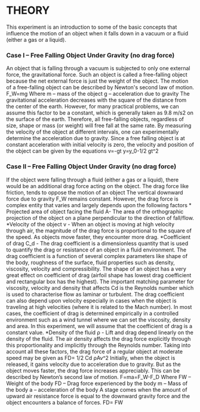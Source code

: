 # THEORY
This experiment is an introduction to some of the basic concepts that influence the motion of an object when it falls down in a vacuum or a fluid (either a gas or a liquid).    

### Case I – Free Falling Object Under Gravity (no drag force)
An object that is falling through a vacuum is subjected to only one external force, the gravitational force. Such an object is called a free-falling object because the net external force is just the weight of the object. The motion of a free-falling object can be described by Newton's second law of motion.
                               F_W=mg
Where m – mass of the object
	g – acceleration due to gravity
The gravitational acceleration decreases with the square of the distance from the center of the earth. However, for many practical problems, we can assume this factor to be a constant, which is generally taken as 9.8 m/s2 on the surface of the earth. Therefore, all free-falling objects, regardless of size, shape or mass (or weight) will free fall at the same rate. By measuring the velocity of the object at different intervals, one can experimentally determine the acceleration due to gravity. 
Since a free falling object is at constant acceleration with initial velocity is zero, the velocity and position of the object can be given by the equations
                                      v=-gt
                                  y=y_0-1/2 gt^2

### Case II – Free Falling Object Under Gravity (no drag force)
If the object were falling through a fluid (either a gas or a liquid), there would be an additional drag force acting on the object. The drag force like friction, tends to oppose the motion of an object The vertical downward force due to gravity F_W  remains constant. However, the drag force is complex entity that varies and largely depends upon the following factors
	* Projected area of object facing the fluid A- The area of the orthographic projection of the object on a plane perpendicular to the direction of fall/flow.
	*Velocity of the object v - When an object is moving at high velocity through air, the magnitude of the drag force is proportional to the square of the speed. As objects move faster, they encounter more drag.
	*Coefficient of drag C_d  - The drag coefficient is a dimensionless quantity that is used to quantify the drag or resistance of an object in a fluid environment. The drag coefficient is a function of several complex parameters like shape of the body, roughness of the surface, fluid properties such as density, viscosity, velocity and compressibility. The shape of an object has a very great effect on coefficient of drag (airfoil shape has lowest drag coefficient and rectangular box has the highest). The important matching parameter for viscosity, velocity and density that affects Cd is the Reynolds number which is used to characterise flow as laminar or turbulent. The drag coefficient can also depend upon velocity especially in cases when the object is traveling at high velocities (where it is related to the Mach number). In most cases, the coefficient of drag is determined empirically in a controlled environment such as a wind tunnel where we can set the viscosity, density and area. In this experiment, we will assume that the coefficient of drag is a constant value.
	*Density of the fluid ρ - Lift and drag depend linearly on the density of the fluid. The air density affects the drag force explicitly through this proportionality and implicitly through the Reynolds number.
Taking into account all these factors, the drag force of a regular object at moderate speed may be given as 
                                            FD=  1/2 Cd ρAv^2
Initially, when the object is released, it gains velocity due to acceleration due to gravity. But as the object moves faster, the drag force increases appreciably. This can be described by Newton’s second law of motion.
                                                F=ma=F_W-F_D
Where FW – Weight of the body
	FD – Drag force experienced by the body
	m – Mass of the body
	a – acceleration of the body
A stage comes when the amount of upward air resistance force is equal to the downward gravity force and the object encounters a balance of forces. 
                                                  FD= FW
